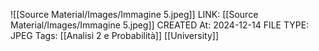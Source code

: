 ![[Source Material/Images/Immagine 5.jpeg]]
LINK: [[Source Material/Images/Immagine 5.jpeg]]
CREATED At: 2024-12-14
FILE TYPE: JPEG
Tags: [[Analisi 2 e Probabilità]] [[University]] 